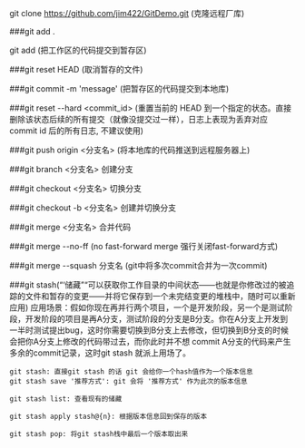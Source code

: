 git clone https://github.com/jim422/GitDemo.git (克隆远程厂库)

###git add .

git add <file> (把工作区的代码提交到暂存区)

###git reset HEAD <file> (取消暂存的文件)

###git commit -m 'message' (把暂存区的代码提交到本地库)

###git reset --hard <commit_id> (重置当前的 HEAD 到一个指定的状态。直接删除该状态后续的所有提交（就像没提交过一样），日志上表现为丢弃对应 commit id 后的所有日志, 不建议使用)

###git push origin <分支名> (将本地库的代码推送到远程服务器上)

###git branch <分支名> 创建分支

###git checkout  <分支名> 切换分支

###git checkout -b <分支名> 创建并切换分支

###git merge <分支名> 合并代码

###git merge --no-ff (no fast-forward merge 强行关闭fast-forward方式)

###git merge --squash 分支名 (git中将多次commit合并为一次commit)

###git stash(“‘储藏”“可以获取你工作目录的中间状态——也就是你修改过的被追踪的文件和暂存的变更——并将它保存到一个未完结变更的堆栈中，随时可以重新应用)
    应用场景：假如你现在再并行两个项目，一个是开发阶段，另一个是测试阶段，开发阶段的项目是再A分支，测试阶段的分支是B分支。你在A分支上开发到一半时测试提出bug，这时你需要切换到B分支上去修改，但切换到B分支的时候会把你A分支上修改的代码带过去，而你此时并不想 commit A分支的代码来产生多余的commit记录，这时git stash 就派上用场了。
    
    git stash: 直接git stash 的话 git 会给你一个hash值作为一个版本信息
    git stash save '推荐方式': git 会将 '推荐方式' 作为此次的版本信息
    
    git stash list: 查看现有的储藏
    
    git stash apply stash@{n}: 根据版本信息回到保存的版本
    
    git stash pop: 将git stash栈中最后一个版本取出来